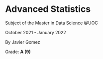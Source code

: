 # Advanced Statistics
Subject of the Master in Data Science @UOC

October 2021 - January 2022

By Javier Gomez

Grade: **A (9)**
